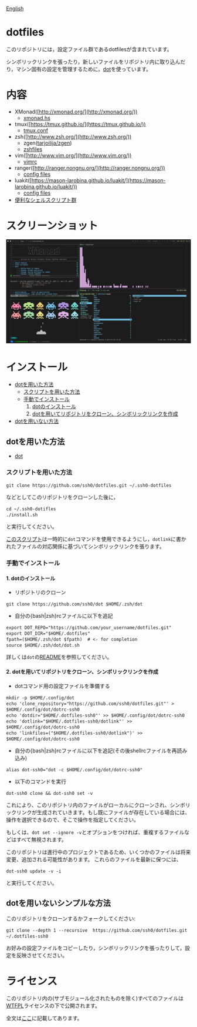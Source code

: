 [English](./README.md)

dotfiles
========

このリポジトリには，設定ファイル群であるdotfilesが含まれています。

シンボリックリンクを張ったり，新しいファイルをリポジトリ内に取り込んだり，マシン固有の設定を管理するために，[dot](https://github.com/ssh0/dot)を使っています。

内容
====

* XMonad([http://xmonad.org/](http://xmonad.org/))
    * [xmonad.hs](./xmonad/ssh0-home/xmonad.hs)
* tmux([https://tmux.github.io/](https://tmux.github.io/))
    * [tmux.conf](./rcfiles/tmux.conf)
* zsh([http://www.zsh.org/](http://www.zsh.org/))
    * zgen([tarjoilija/zgen](https://github.com/tarjoilija/zgen))
    * [zshfiles](./zshfiles/)
* vim([http://www.vim.org/](http://www.vim.org/))
    * [vimrc](./vimfiles/vimrc)
* ranger([http://ranger.nongnu.org/](http://ranger.nongnu.org/))
    * [config files](./ranger/)
* luakit([https://mason-larobina.github.io/luakit/](https://mason-larobina.github.io/luakit/))
    * [config files](./luakit/)
* [便利なシェルスクリプト群](./bin/)

スクリーンショット
==================

![screenshot.png](./screenshots/screenshot.png)

インストール
============

* [dotを用いた方法](#install_with_dot)
    * [スクリプトを用いた方法](#install_sh)
    * [手動でインストール](#manually)
        1. [dotのインストール](#install_dot)
        2. [dotを用いてリポジトリをクローン、シンボリックリンクを作成](#clone_and_deploy_using_dot)
* [dotを用いない方法](#install_without_dot)

## <a name="install_with_dot">dotを用いた方法</a>

* [dot](https://github.com/ssh0/dot)

### <a name="install_sh">スクリプトを用いた方法</a>

```
git clone https://github.com/ssh0/dotfiles.git ~/.ssh0-dotfiles
```

などとしてこのリポジトリをクローンした後に，

```
cd ~/.ssh0-dotifles
./install.sh
```

と実行してください。

[このスクリプト](./install.sh)は一時的に`dot`コマンドを使用できるようにし，`dotlink`に書かれたファイルの対応関係に基づいてシンボリックリンクを張ります。

### <a name="manually">手動でインストール</a>

#### <a name="install_dot">1. dotのインストール</a>

* リポジトリのクローン

```
git clone https://github.com/ssh0/dot $HOME/.zsh/dot
```

* 自分の{bash|zsh}rcファイルに以下を追記

```
export DOT_REPO="https://github.com/your_username/dotfiles.git"
export DOT_DIR="$HOME/.dotfiles"
fpath=($HOME/.zsh/dot $fpath)  # <- for completion
source $HOME/.zsh/dot/dot.sh
```

詳しくは`dot`の[README](https://github.com/ssh0/dot/blob/master/README_ja.md)を参照してください。

#### <a name="clone_and_deploy_using_dot">2. dotを用いてリポジトリをクローン、シンボリックリンクを作成</a>

* dotコマンド用の設定ファイルを準備する

```
mkdir -p $HOME/.config/dot
echo 'clone_repository="https://github.com/ssh0/dotfiles.git"' > $HOME/.config/dot/dotrc-ssh0
echo 'dotdir="$HOME/.dotfiles-ssh0"' >> $HOME/.config/dot/dotrc-ssh0
echo 'dotlink="$HOME/.dotfiles-ssh0/dotlink"' >> $HOME/.config/dot/dotrc-ssh0
echo 'linkfiles=("$HOME/.dotfiles-ssh0/dotlink")' >> $HOME/.config/dot/dotrc-ssh0
```

* 自分の{bash|zsh}rcファイルに以下を追記(その後shellrcファイルを再読み込み)

```
alias dot-ssh0="dot -c $HOME/.config/dot/dotrc-ssh0"
```

* 以下のコマンドを実行

```
dot-ssh0 clone && dot-ssh0 set -v
```

これにより、このリポジトリ内のファイルがローカルにクローンされ、シンボリックリンクが生成されていきます。もし既にファイルが存在している場合には、操作を選択できるので、そこで操作を指定してください。

もしくは、`dot set --ignore -v`とオプションをつければ、重複するファイルなどはすべて無視されます。

このリポジトリは進行中のプロジェクトであるため、いくつかのファイルは将来変更、追加される可能性があります。
これらのファイルを最新に保つには、

```
dot-ssh0 update -v -i
```

と実行してください。

## <a name="install_without_dot">dotを用いないシンプルな方法</a>

このリポジトリをクローンするかフォークしてください:

```
git clone --depth 1 --recursive  https://github.com/ssh0/dotfiles.git ~/.dotfiles-ssh0
```

お好みの設定ファイルをコピーしたり，シンボリックリンクを張ったりして，設定を反映させてください。

ライセンス
==========

このリポジトリ内の(サブモジュール化されたものを除く)すべてのファイルは[WTFPL](http://www.wtfpl.net/)ライセンスの下で公開されます。

全文は[ここ](./LICENSE)に記載してあります。

